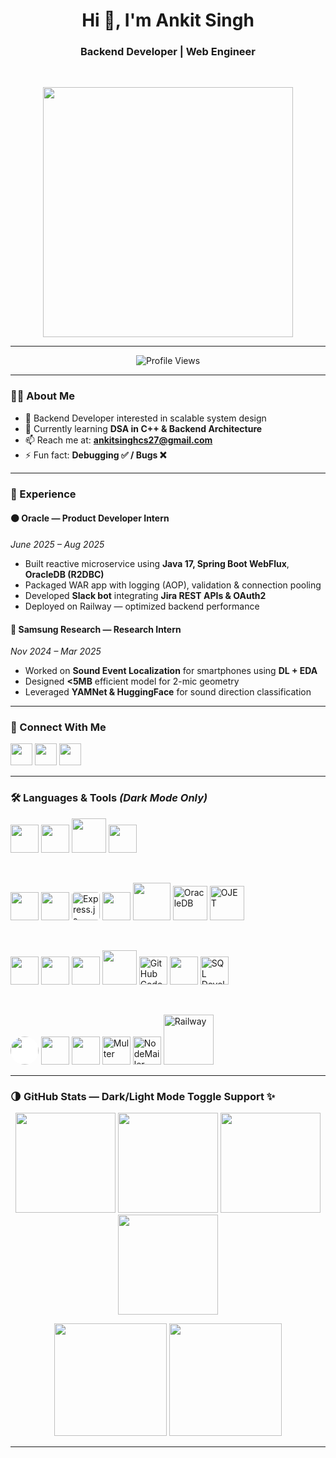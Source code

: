 <h1 align="center">Hi 👋, I'm Ankit Singh</h1>
<h3 align="center">Backend Developer | Web Engineer</h3>

<br>

<p align="center">
  <!-- Backend Developer GIF -->
  <img src="https://media.giphy.com/media/qgQUggAC3Pfv687qPC/giphy.gif" width="400"/>
</p>

---

<p align="center">
  <img src="https://komarev.com/ghpvc/?username=anoint2612&label=Profile%20views&color=blue&style=flat" alt="Profile Views" />
</p>

---

### 🧑‍💻 About Me

- 🚀 Backend Developer interested in scalable system design  
- 🌱 Currently learning **DSA in C++ & Backend Architecture**
- 📫 Reach me at: **ankitsinghcs27@gmail.com**
- ⚡ Fun fact: **Debugging ✅ / Bugs ❌**  

---

### 🧩 Experience

#### 🟠 Oracle — Product Developer Intern  
*June 2025 – Aug 2025*  
- Built reactive microservice using **Java 17, Spring Boot WebFlux**, **OracleDB (R2DBC)**  
- Packaged WAR app with logging (AOP), validation & connection pooling  
- Developed **Slack bot** integrating **Jira REST APIs & OAuth2**  
- Deployed on Railway — optimized backend performance  

#### 🔵 Samsung Research — Research Intern  
*Nov 2024 – Mar 2025*  
- Worked on **Sound Event Localization** for smartphones using **DL + EDA**  
- Designed **<5MB** efficient model for 2-mic geometry  
- Leveraged **YAMNet & HuggingFace** for sound direction classification  

---

### 🤝 Connect With Me

<p align="left">
<a href="https://linkedin.com/in/ankit-singh-593bb7255"><img src="https://cdn.jsdelivr.net/gh/devicons/devicon/icons/linkedin/linkedin-original.svg" height="35"/></a>
<a href="https://www.codechef.com/users/anoint2612"><img src="https://cdn.jsdelivr.net/npm/simple-icons@latest/icons/codechef.svg" height="35"/></a>
 <a href="https://leetcode.com/u/ANkit_Egoist/"><img src="https://cdn.jsdelivr.net/npm/simple-icons@latest/icons/leetcode.svg" height="35"/></a> 
</p>

---

### 🛠️ Languages & Tools *(Dark Mode Only)*

<p align="left">

<!-- Languages -->
<a href="https://isocpp.org/"><img src="https://cdn.jsdelivr.net/gh/devicons/devicon/icons/cplusplus/cplusplus-plain.svg#gh-dark-mode-only" width="45"/></a>
<a href="https://developer.mozilla.org/en-US/docs/Web/JavaScript"><img src="https://cdn.jsdelivr.net/gh/devicons/devicon/icons/javascript/javascript-original.svg#gh-dark-mode-only" width="45"/></a>
<a href="https://www.mysql.com/"><img src="https://cdn.jsdelivr.net/gh/devicons/devicon/icons/mysql/mysql-original-wordmark.svg#gh-dark-mode-only" width="55"/></a>
<a href="https://www.python.org/"><img src="https://cdn.jsdelivr.net/gh/devicons/devicon/icons/python/python-original.svg#gh-dark-mode-only" width="45"/></a>

<br/>

<!-- Technologies / Frameworks -->
<a href="https://html.spec.whatwg.org/"><img src="https://cdn.jsdelivr.net/gh/devicons/devicon/icons/html5/html5-colored.svg#gh-dark-mode-only" width="45"/></a>
<a href="https://www.w3.org/Style/CSS/"><img src="https://cdn.jsdelivr.net/gh/devicons/devicon/icons/css3/css3-colored.svg#gh-dark-mode-only" width="45"/></a>
<a href="https://expressjs.com"><img src="https://cdn.jsdelivr.net/gh/devicons/devicon/icons/express/express-original.svg#gh-dark-mode-only" style="background:white; border-radius:5px;" width="45" title="Express.js"/></a>
<a href="https://www.mongodb.com/"><img src="https://cdn.jsdelivr.net/gh/devicons/devicon/icons/mongodb/mongodb-original.svg#gh-dark-mode-only" width="45"/></a>
<a href="https://nodejs.org/"><img src="https://cdn.jsdelivr.net/gh/devicons/devicon/icons/nodejs/nodejs-original-wordmark.svg#gh-dark-mode-only" width="60"/></a>
<a href="https://www.oracle.com/database/"><img src="https://cdn.jsdelivr.net/gh/devicons/devicon/icons/oracle/oracle-original.svg#gh-dark-mode-only" width="55" title="OracleDB"/></a>
<img src="https://raw.githubusercontent.com/detain/svg-logos/master/svg/o/oracle-java.svg#gh-dark-mode-only" width="55" title="OJET"/>

<br/>

<!-- Developer Tools -->
<a href="https://code.visualstudio.com/"><img src="https://cdn.jsdelivr.net/gh/devicons/devicon/icons/vscode/vscode-original.svg#gh-dark-mode-only" width="45"/></a>
<a href="https://www.jetbrains.com/idea/"><img src="https://cdn.jsdelivr.net/gh/devicons/devicon/icons/intellij/intellij-original.svg#gh-dark-mode-only" width="45"/></a>
<a href="https://jupyter.org/"><img src="https://cdn.jsdelivr.net/gh/devicons/devicon/icons/jupyter/jupyter-original.svg#gh-dark-mode-only" width="45"/></a>
<a href="https://www.docker.com/"><img src="https://cdn.jsdelivr.net/gh/devicons/devicon/icons/docker/docker-original.svg#gh-dark-mode-only" width="55"/></a>
<a href="https://github.com/features/codespaces"><img src="https://avatars.githubusercontent.com/u/65625612?s=200&v=4#gh-dark-mode-only" width="45" title="GitHub Codespaces"/></a>
<a href="https://www.postman.com/"><img src="https://www.vectorlogo.zone/logos/getpostman/getpostman-icon.svg#gh-dark-mode-only" width="45"/></a>
<a href="https://www.oracle.com/database/sqldeveloper/"><img src="https://raw.githubusercontent.com/vscode-icons/vscode-icons/master/icons/file_type_oraclesqldeveloper.svg#gh-dark-mode-only" width="45" title="SQL Developer"/></a>

<br/>

<!-- Services & Libraries -->
<a href="https://github.com/"><img src="https://cdn.jsdelivr.net/gh/devicons/devicon/icons/github/github-original.svg#gh-dark-mode-only" style="background:white; border-radius:50%;" width="45"/></a>
<a href="https://git-scm.com/"><img src="https://cdn.jsdelivr.net/gh/devicons/devicon/icons/git/git-original.svg#gh-dark-mode-only" width="45"/></a>
<a href="https://streamlit.io/"><img src="https://cdn.jsdelivr.net/gh/devicons/devicon/icons/streamlit/streamlit-original.svg#gh-dark-mode-only" width="45"/></a>
<a><img src="https://raw.githubusercontent.com/simple-icons/simple-icons/develop/icons/nodemon.svg#gh-dark-mode-only" width="45" title="Multer"/></a>
<a><img src="https://raw.githubusercontent.com/simple-icons/simple-icons/develop/icons/gmail.svg#gh-dark-mode-only" width="45" title="NodeMailer"/></a>
<a href="https://railway.app/"><img src="https://railway.app/brand/logotype-light.svg#gh-dark-mode-only" width="80" title="Railway"/></a>

</p>



---

### 🌗 GitHub Stats — Dark/Light Mode Toggle Support ✨

<p align="center">
  <!-- Light mode -->
  <img src="https://github-readme-stats.vercel.app/api?username=anoint2612&show_icons=true&theme=default#gh-light-mode-only" height="160" />
  <img src="https://github-readme-stats.vercel.app/api/top-langs/?username=anoint2612&layout=compact&theme=default#gh-light-mode-only" height="160" />

  <!-- Dark mode -->
  <img src="https://github-readme-stats.vercel.app/api?username=anoint2612&show_icons=true&theme=tokyonight#gh-dark-mode-only" height="160" />
  <img src="https://github-readme-stats.vercel.app/api/top-langs/?username=anoint2612&layout=compact&theme=tokyonight#gh-dark-mode-only" height="160" />
</p>

<p align="center">
  <!-- Streak Stats -->
  <img src="https://github-readme-streak-stats.herokuapp.com/?user=anoint2612&theme=tokyonight#gh-dark-mode-only" height="180"/>
  <img src="https://github-readme-streak-stats.herokuapp.com/?user=anoint2612&theme=default#gh-light-mode-only" height="180"/>
</p>

---

